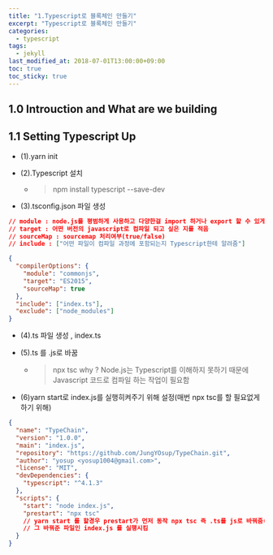 ```yaml
---
title: "1.Typescript로 블록체인 만들기"
excerpt: "Typescript로 블록체인 만들기"
categories:
  - typescript
tags:
  - jekyll
last_modified_at: 2018-07-01T13:00:00+09:00
toc: true
toc_sticky: true
---
```


## 1.0 Introuction and What are we building

## 1.1 Setting Typescript Up

- (1).yarn init

- (2).Typescript 설치

  - > npm install typescript --save-dev

- (3).tsconfig.json 파일 생성

```json
// module : node.js를 평범하게 사용하고 다양한걸 import 하거나 export 할 수 있게 만듬
// target : 어떤 버전의 javascript로 컴파일 되고 싶은 지를 적음
// sourceMap : sourcemap 처리여부(true/false)
// include : ["어떤 파일이 컴파일 과정에 포함되는지 Typescript한테 알려줌"]

{
  "compilerOptions": {
    "module": "commonjs",
    "target": "ES2015",
    "sourceMap": true
  },
  "include": ["index.ts"],
  "exclude": ["node_modules"]
}
```

- (4).ts 파일 생성 , index.ts

* (5).ts 를 .js로 바꿈

  - > npx tsc
    > why ? Node.js는 Typescript를 이해하지 못하기 때문에 Javascript 코드로 컴파일 하는 작업이 필요함

- (6)yarn start로 index.js를 실행히켜주기 위해 설정(매번 npx tsc를 할 필요없게 하기 위해)

```json
{
  "name": "TypeChain",
  "version": "1.0.0",
  "main": "index.js",
  "repository": "https://github.com/JungYOsup/TypeChain.git",
  "author": "yosup <yosup1004@gmail.com>",
  "license": "MIT",
  "devDependencies": {
    "typescript": "^4.1.3"
  },
  "scripts": {
    "start": "node index.js",
    "prestart": "npx tsc"
    // yarn start 를 할경우 prestart가 먼저 동작 npx tsc 즉 .ts를 js로 바꿔줌(Node.js는 Typescript를 이해하지 못하기 때문에 Javascript 코드로 컴파일 하는 작업이 필요함)
    // 그 바꿔준 파일인 index.js 를 실행시킴
  }
}
```
